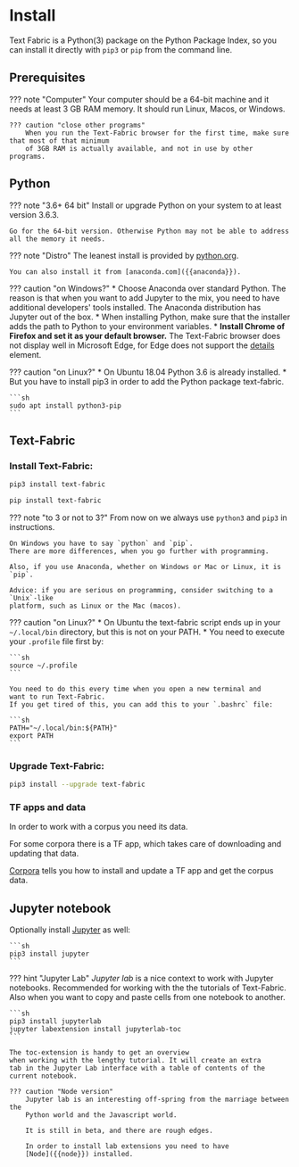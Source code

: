 # Install

Text Fabric is a Python(3) package on the Python Package Index,
so you can install it directly with `pip3` or `pip` from
the command line.

## Prerequisites

??? note "Computer"
    Your computer should be a 64-bit machine and it needs at least 3 GB RAM memory.
    It should run Linux, Macos, or Windows.

    ??? caution "close other programs"
        When you run the Text-Fabric browser for the first time, make sure that most of that minimum
        of 3GB RAM is actually available, and not in use by other programs.

## Python

??? note "3.6+ 64 bit"
    Install or upgrade Python on your system to at least version 3.6.3.

    Go for the 64-bit version. Otherwise Python may not be able to address all the memory it needs.

??? note "Distro"
    The leanest install is provided by [python.org]({{pythond}}).

    You can also install it from [anaconda.com]({{anaconda}}).

??? caution "on Windows?"
    * Choose Anaconda over standard Python. The reason is that when you want to add Jupyter to the mix,
      you need to have additional developers' tools installed.
      The Anaconda distribution has Jupyter out of the box.
    * When installing Python, make sure that the installer adds the path to Python to 
      your environment variables.
    * **Install Chrome of Firefox and set it as your default browser.**
      The Text-Fabric browser does not display well in Microsoft Edge,
      for Edge does not support the
      [details]({{moz_details}})
      element.

??? caution "on Linux?"
    * On Ubuntu 18.04 Python 3.6 is already installed.
    * But you have to install pip3 in order to add the Python package text-fabric.

    ```sh
    sudo apt install python3-pip
    ```

## Text-Fabric

### Install Text-Fabric:

```sh tab="mac or linux (non-anaconda)"
pip3 install text-fabric
```

```sh tab="windows and/or anaconda"
pip install text-fabric
```

??? note "to 3 or not to 3?"
    From now on we always use `python3` and `pip3` in instructions.

    On Windows you have to say `python` and `pip`.
    There are more differences, when you go further with programming.

    Also, if you use Anaconda, whether on Windows or Mac or Linux, it is `pip`.

    Advice: if you are serious on programming, consider switching to a `Unix`-like
    platform, such as Linux or the Mac (macos).

??? caution "on Linux?"
    * On Ubuntu the text-fabric script ends up in your `~/.local/bin` directory,
      but this is not on your PATH.
    * You need to execute your `.profile` file first by:

    ```sh
    source ~/.profile
    ```

    You need to do this every time when you open a new terminal and
    want to run Text-Fabric.
    If you get tired of this, you can add this to your `.bashrc` file:

    ```sh
    PATH="~/.local/bin:${PATH}"
    export PATH
    ```
    
### Upgrade Text-Fabric:

```sh
pip3 install --upgrade text-fabric
```

### TF apps and data

In order to work with a corpus you need its data.

For some corpora there is a TF app, which takes care of downloading and updating that data.

[Corpora](Corpora.md) tells you how to install and update a TF app and get the corpus data.


## Jupyter notebook

Optionally install [Jupyter]({{jup}}) as well:

    ```sh
    pip3 install jupyter
    ```

??? hint "Jupyter Lab"
    *Jupyter lab* is a nice context to work with Jupyter notebooks.
    Recommended for working with the
    the tutorials of Text-Fabric.
    Also when you want to copy and paste cells from one notebook
    to another.

    ```sh
    pip3 install jupyterlab
    jupyter labextension install jupyterlab-toc
    ```

    The toc-extension is handy to get an overview
    when working with the lengthy tutorial. It will create an extra
    tab in the Jupyter Lab interface with a table of contents of the
    current notebook.

    ??? caution "Node version"
        Jupyter lab is an interesting off-spring from the marriage between the
        Python world and the Javascript world.

        It is still in beta, and there are rough edges.

        In order to install lab extensions you need to have 
        [Node]({{node}}) installed.
